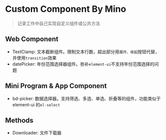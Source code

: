 # Custom Component By Mino

> 记录工作中自己实现自定义组件或公共方法

## Web Component

- TextClamp: 文本截断组件。限制文本行数，超出部分用`展开、收起`按钮代替，并使用`transition`效果
- datePicker: 年份范围选择器组件。弥补`element-ui`不支持年份范围选择的问题

## Mini Program & App Component

- bd-picker: 数据选择器。支持筛选、多选、单选、折叠等的组件，功能类似于 element-ui 的`el-select`

## Methods

- Downloader: 文件下载器
